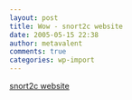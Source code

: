 ```yaml
---
layout: post
title: Wow - snort2c website
date: 2005-05-15 22:38
author: metavalent
comments: true
categories: wp-import
---
```

<a href="https://people.hazent.com/~adl/snort2c/h_page/">snort2c website</a>
